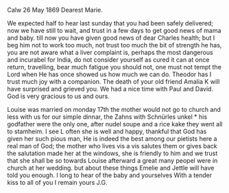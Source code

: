  Calw 26 May 1869
Dearest Marie.

We expected half to hear last sunday that you had been safely delivered; now we have still to wait, and trust in a few days to get good news of mama and baby. till now you have given good news of dear Charles health; but I beg him not to work too much, not trust too much the bit of strength he has, you are not aware what a liver complaint is, perhaps the most dangerous and incurabel for India, do not consider yourself as cured it can at once return, travelling, bear much fatigue you should not, one must not tempt the Lord when He has once showed us how much we can do. 
Theodor has I trust much joy with a companion. The death of your old friend Amalia K will have surprised and grieved you. We had a nice time with Paul and David. God is very gracious to us and ours.

Louise was married on monday 17th the mother would not go to church and less with us for our simple dinnar, the Zahns with Schnürles unkel <Ade>* his godfather were the only one, after nudel soupe and a rice kake they went all to stamheim. I see L often she is well and happy, thankful that God has given her such pious man, He is indeed the best among our pietists here a real man of God; the mother who lives vis a vis salutes them or gives back the salutation made her at the windows, she is friendly to him and we trust that she shall be so towards Louise afterward a great many peopel were in church at her wedding. but about these things Emelie and Jettle will have told you enough. I long to hear of the baby and yourselves 
With a tender kiss to all of you I remain
 yours J.G.
